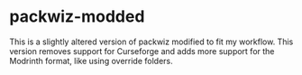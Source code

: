 # packwiz-modded
This is a slightly altered version of packwiz modified to fit my workflow. This version removes support for Curseforge and adds more support for the Modrinth format, like using override folders.